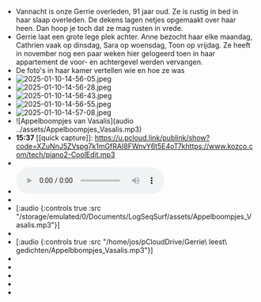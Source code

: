- Vannacht is onze Gerrie overleden, 91 jaar oud. Ze is rustig in bed in haar slaap overleden. De dekens lagen netjes opgemaakt over haar heen. Dan hoop je toch dat ze mag rusten in vrede.
- Gerrie laat een grote lege plek achter. Anne bezocht haar elke maandag, Cathrien vaak op dinsdag, Sara op woensdag, Toon op vrijdag. Ze heeft in november nog een paar weken hier gelogeerd toen in haar appartement de voor- en achtergevel werden vervangen.
- De foto's in haar kamer vertellen wie en hoe ze was
- ![2025-01-10-14-56-05.jpeg](../assets/2025-01-10-14-56-05.jpeg)
- ![2025-01-10-14-56-28.jpeg](../assets/2025-01-10-14-56-28.jpeg)
- ![2025-01-10-14-56-43.jpeg](../assets/2025-01-10-14-56-43.jpeg)
- ![2025-01-10-14-56-55.jpeg](../assets/2025-01-10-14-56-55.jpeg)
- ![2025-01-10-14-57-08.jpeg](../assets/2025-01-10-14-57-08.jpeg)
- ![Appelboompjes van Vasalis](audio ../assets/Appelboompjes_Vasalis.mp3)
- **15:37** [[quick capture]]:  https://u.pcloud.link/publink/show?code=XZuNnJ5ZVspg7k1mGfRAI8FWnvY6t5E4oT7khttps://www.kozco.com/tech/piano2-CoolEdit.mp3
-
- <audio controls src="https://u.pcloud.link/publink/show?code=XZuNnJ5ZVspg7k1mGfRAI8FWnvY6t5E4oT7k"> </audio>
-
- [:audio {:controls true :src "/storage/emulated/0/Documents/LogSeqSurf/assets/Appelboompjes_Vasalis.mp3"}]
-
- [:audio {:controls true :src "/home/jos/pCloudDrive/Gerrie\ leest\ gedichten/Appelbbompjes_Vasalis.mp3"}]
-
-
-
-
-